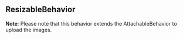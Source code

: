 ## ResizableBehavior
**Note**: Please note that this behavior extends the AttachableBehavior to upload the images.